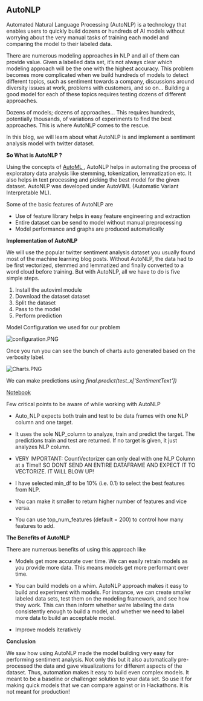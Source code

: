## AutoNLP

Automated Natural Language Processing (AutoNLP) is a technology that enables users to quickly build dozens or hundreds of AI models without worrying about the very manual tasks of training each model and comparing the model to their labeled data.

There are numerous modeling approaches in NLP and all of them can provide value. Given a labelled data set, it’s not always clear which modeling approach will be the one with the highest accuracy. This problem becomes more complicated when we build hundreds of models to detect different topics, such as sentiment towards a company, discussions around diversity issues at work, problems with customers, and so on… Building a good model for each of these topics requires testing dozens of different approaches.

Dozens of models; dozens of approaches… This requires hundreds, potentially thousands, of variations of experiments to find the best approaches. This is where AutoNLP comes to the rescue.

In this blog, we will learn about what AutoNLP is and implement a sentiment analysis model with twitter dataset. 

**So What is AutoNLP ?**

Using the concepts of  [AutoML ](https://www.automl.org/automl/) , AutoNLP helps in automating the process of exploratory data analysis like stemming, tokenization, lemmatization etc. It also helps in text processing and picking the best model for the given dataset. AutoNLP was developed under AutoVIML (Automatic Variant Interpretable ML).

Some of the basic features of AutoNLP are 

- Use of feature library helps in easy feature engineering and extraction
- Entire dataset can be send to model without manual preprocessing
- Model performance and graphs are produced automatically

**Implementation of AutoNLP**

We will use the popular  twitter sentiment analysis dataset you usually found most of the machine learning blog posts. Without AutoNLP, the data had to be first vectorized, stemmed and lemmatized and finally converted to a word cloud before training. But with AutoNLP, all we have to do is five simple steps.


1. Install the autoviml module
2. Download the dataset dataset
3. Split the dataset
4. Pass to the model
5. Perform prediction

Model Configuration we used for our problem


![configuration.PNG](https://cdn.hashnode.com/res/hashnode/image/upload/v1634451539344/1k00iKD4j.png)

Once you run you can see the bunch of charts auto generated based on the verbosity label. 


![Charts.PNG](https://cdn.hashnode.com/res/hashnode/image/upload/v1634451573395/qpVPghZBqr.png)

We can make predictions using *final.predict(test_x['SentimentText'])*

 [Notebook](https://github.com/git-chinmay/myML/tree/master/twitter_sentiment_analysis_autonlp) 

Few critical points to be aware of while working with AutoNLP


- Auto_NLP expects both train and test to be data frames with one NLP column and one target.

- It uses the sole NLP_column to analyze, train and predict the target. The predictions train and test are returned. If no target is given, it just analyzes NLP column.

- VERY IMPORTANT: CountVectorizer can only deal with one NLP Column at a Time!! SO DONT SEND AN ENTIRE DATAFRAME AND EXPECT IT TO VECTORIZE. IT WILL BLOW UP!

- I have selected min_df to be 10% (i.e. 0.1) to select the best features from NLP.

- You can make it smaller to return higher number of features and vice versa.

- You can use top_num_features (default = 200) to control how many features to add.

**The Benefits of AutoNLP**

There are numerous benefits of using this approach like 

- Models get more accurate over time. We can easily retrain models as you provide more data. This means models get more performant over time.

- You can build models on a whim. AutoNLP approach makes it easy to build and experiment with models. For instance, we can create smaller labeled data sets, test them on the modeling framework, and see how they work. This can then inform whether we’re labeling the data consistently enough to build a model, and whether we need to label more data to build an acceptable model.

- Improve models iteratively

**Conclusion**

We saw how using AutoNLP made the model building very easy for performing sentiment analysis. Not only this but it also automatically pre-processed the data and gave visualizations for different aspects of the dataset. Thus, automation makes it easy to build even complex models. It meant to be a baseline or challenger solution to your data set. So use it for making quick models that we can compare against or in Hackathons. It is not meant for production!











